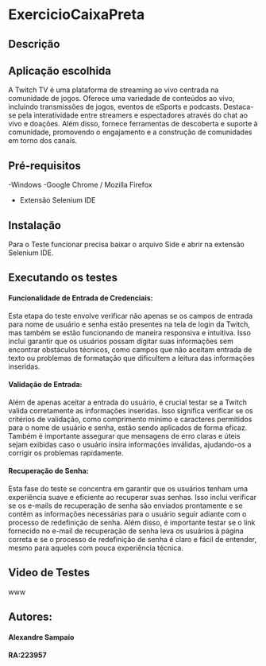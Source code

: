 # ExercicioCaixaPreta
## Descrição
## Aplicação escolhida
A Twitch TV é uma plataforma de streaming ao vivo centrada na comunidade de jogos. Oferece uma variedade de conteúdos ao vivo, incluindo transmissões de jogos, eventos de eSports e podcasts. Destaca-se pela interatividade entre streamers e espectadores através do chat ao vivo e doações. Além disso, fornece ferramentas de descoberta e suporte à comunidade, promovendo o engajamento e a construção de comunidades em torno dos canais.
## Pré-requisitos
-Windows
-Google Chrome / Mozilla Firefox
- Extensão Selenium IDE
## Instalação
Para o Teste funcionar precisa baixar o arquivo Side e abrir na extensão Selenium IDE.
## Executando os testes
#### Funcionalidade de Entrada de Credenciais: 
Esta etapa do teste envolve verificar não apenas se os campos de entrada para nome de usuário e senha estão presentes na tela de login da Twitch, mas também se estão funcionando de maneira responsiva e intuitiva. Isso inclui garantir que os usuários possam digitar suas informações sem encontrar obstáculos técnicos, como campos que não aceitam entrada de texto ou problemas de formatação que dificultem a leitura das informações inseridas.
#### Validação de Entrada:
Além de apenas aceitar a entrada do usuário, é crucial testar se a Twitch valida corretamente as informações inseridas. Isso significa verificar se os critérios de validação, como comprimento mínimo e caracteres permitidos para o nome de usuário e senha, estão sendo aplicados de forma eficaz. Também é importante assegurar que mensagens de erro claras e úteis sejam exibidas caso o usuário insira informações inválidas, ajudando-os a corrigir os problemas rapidamente.
#### Recuperação de Senha:
Esta fase do teste se concentra em garantir que os usuários tenham uma experiência suave e eficiente ao recuperar suas senhas. Isso inclui verificar se os e-mails de recuperação de senha são enviados prontamente e se contêm as informações necessárias para o usuário seguir adiante com o processo de redefinição de senha. Além disso, é importante testar se o link fornecido no e-mail de recuperação de senha leva os usuários à página correta e se o processo de redefinição de senha é claro e fácil de entender, mesmo para aqueles com pouca experiência técnica.
## Video de Testes
www
## Autores:
#### Alexandre Sampaio
#### RA:223957
